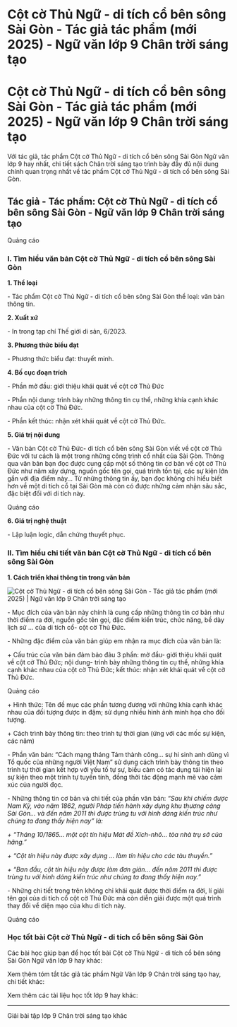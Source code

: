 # Cột cờ Thủ Ngữ - di tích cổ bên sông Sài Gòn - Tác giả tác phẩm (mới 2025) - Ngữ văn lớp 9 Chân trời sáng tạo

# Cột cờ Thủ Ngữ - di tích cổ bên sông Sài Gòn - Tác giả tác phẩm (mới 2025) - Ngữ văn lớp 9 Chân trời sáng tạo

Với tác giả, tác phẩm Cột cờ Thủ Ngữ - di tích cổ bên sông Sài Gòn Ngữ văn lớp 9 hay nhất, chi tiết sách Chân trời sáng tạo trình bày đầy đủ nội dung chính quan trọng nhất về tác phẩm Cột cờ Thủ Ngữ - di tích cổ bên sông Sài Gòn.

## Tác giả - Tác phẩm: Cột cờ Thủ Ngữ - di tích cổ bên sông Sài Gòn - Ngữ văn lớp 9 Chân trời sáng tạo

Quảng cáo

### **I. Tìm hiểu văn bản Cột cờ Thủ Ngữ - di tích cổ bên sông Sài Gòn**

**1\. Thể loại**

\- Tác phẩm Cột cờ Thủ Ngữ - di tích cổ bên sông Sài Gòn thể loại: văn bản thông tin.

**2\. Xuất xứ**

\- In trong tạp chí Thế giới di sản, 6/2023.

**3\. Phương thức biểu đạt**

\- Phương thức biểu đạt: thuyết minh.

**4\. Bố cục đoạn trích**

\- Phần mở đầu: giới thiệu khái quát về cột cờ Thủ Đức

\- Phần nội dung: trình bày những thông tin cụ thể, những khía cạnh khác nhau của cột cờ Thủ Đức.

\- Phần kết thúc: nhận xét khái quát về cột cờ Thủ Đức.

**5\. Giá trị nội dung**

\- Văn bản Cột cờ Thủ Đức- di tích cổ bên sông Sài Gòn viết về cột cờ Thủ Đức với tư cách là một trong những công trình cổ nhất của Sài Gòn. Thông qua văn bản bạn đọc được cung cấp một số thông tin cơ bản về cột cờ Thủ Đức như năm xây dựng, nguồn gốc tên gọi, quá trình tồn tại, các sự kiện lớn gắn với địa điểm này… Từ những thông tin ấy, bạn đọc không chỉ hiểu biết hơn về một di tích cổ tại Sài Gòn mà còn có được những cảm nhận sâu sắc, đặc biệt đối với di tích này.

Quảng cáo

**6\. Giá trị nghệ thuật**

\- Lập luận logic, dẫn chứng thuyết phục.

### **II. Tìm hiểu chi tiết văn bản Cột cờ Thủ Ngữ - di tích cổ bên sông Sài Gòn**

**1\. Cách triển khai thông tin trong văn bản**

![Cột cờ Thủ Ngữ - di tích cổ bên sông Sài Gòn - Tác giả tác phẩm \(mới 2025\) | Ngữ văn lớp 9 Chân trời sáng tạo](https://vietjack.com/soan-van-lop-9-ct/images/tac-gia-tac-pham-cot-co-thu-ngu-di-tich-co-ben-song-sai-gon.PNG)

\- Mục đích của văn bản này chính là cung cấp những thông tin cơ bản như thời điểm ra đời, nguồn gốc tên gọi, đặc điểm kiến trúc, chức năng, bề dày lịch sử … của di tích cổ- cột cờ Thủ Đức.

\- Những đặc điểm của văn bản giúp em nhận ra mục đích của văn bản là:

\+ Cấu trúc của văn bản đảm bảo đảu 3 phần: mở đầu- giới thiệu khái quát về cột cờ Thủ Đức; nội dung- trình bày những thông tin cụ thể, những khía cạnh khác nhau của cột cờ Thủ Đức; kết thúc: nhận xét khái quát về cột cờ Thủ Đức.

Quảng cáo

\+ Hình thức: Tên đề mục các phần tương đương với những khía cạnh khác nhau của đối tượng được in đậm; sử dụng nhiều hình ảnh minh họa cho đối tượng.

\+ Cách trình bày thông tin: theo trình tự thời gian (ứng với các mốc sự kiện, các năm)

\- Phần văn bản: “Cách mạng tháng Tám thành công… sự hi sinh anh dũng vì Tổ quốc của những người Việt Nam” sử dụng cách trình bày thông tin theo trình tự thời gian kết hợp với yếu tố tự sự, biểu cảm có tác dụng tái hiện lại sự kiện theo một trình tự tuyến tính, đồng thời tác động mạnh mẽ vào cảm xúc của người đọc.

\- Những thông tin cơ bản và chi tiết của phần văn bản: _“Sau khi chiếm được Nam Kỳ, vào năm 1862, người Pháp tiến hành xây dựng khu thương cảng Sài Gòn… và đến năm 2011 thì được trùng tu với hình dáng kiến trúc như chúng ta đang thấy_ _hiện nay” là:_

_\+ “Tháng 10/1865… một cột tín hiệu Mát đề Xích-nhô… tòa nhà trụ sở của hãng.”_

_\+ “Cột tín hiệu này được xây dựng … làm tín hiệu cho các tàu thuyền.”_

_\+ “Ban đầu, cột tín hiệu này được làm đơn giản… đến năm 2011 thì được trùng tu_ _với hình dáng kiến trúc như chúng ta đang thấy hiện nay.”_

\- Những chi tiết trong trên không chỉ khái quát được thời điểm ra đời, lí giải tên gọi của di tích cổ cột cờ Thủ Đức mà còn diễn giải được một quá trình thay đổi về diện mạo của khu di tích này.

Quảng cáo

### **Học tốt bài Cột cờ Thủ Ngữ - di tích cổ bên sông Sài Gòn**

Các bài học giúp bạn để học tốt bài Cột cờ Thủ Ngữ - di tích cổ bên sông Sài Gòn Ngữ văn lớp 9 hay khác:

Xem thêm tóm tắt tác giả tác phẩm Ngữ Văn lớp 9 Chân trời sáng tạo hay, chi tiết khác:

Xem thêm các tài liệu học tốt lớp 9 hay khác:

* * *

Giải bài tập lớp 9 Chân trời sáng tạo khác
